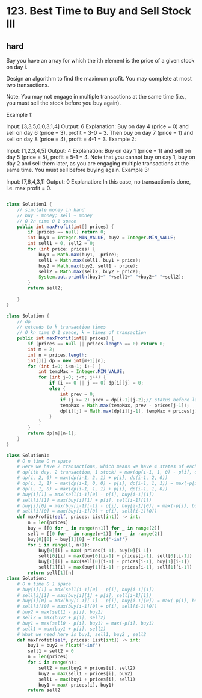# 123. Best Time to Buy and Sell Stock III
## hard
Say you have an array for which the ith element is the price of a given stock on day i.

Design an algorithm to find the maximum profit. You may complete at most two transactions.

Note: You may not engage in multiple transactions at the same time (i.e., you must sell the stock before you buy again).

Example 1:

Input: [3,3,5,0,0,3,1,4]
Output: 6
Explanation: Buy on day 4 (price = 0) and sell on day 6 (price = 3), profit = 3-0 = 3.
             Then buy on day 7 (price = 1) and sell on day 8 (price = 4), profit = 4-1 = 3.
Example 2:

Input: [1,2,3,4,5]
Output: 4
Explanation: Buy on day 1 (price = 1) and sell on day 5 (price = 5), profit = 5-1 = 4.
             Note that you cannot buy on day 1, buy on day 2 and sell them later, as you are
             engaging multiple transactions at the same time. You must sell before buying again.
Example 3:

Input: [7,6,4,3,1]
Output: 0
Explanation: In this case, no transaction is done, i.e. max profit = 0.

```java

class Solution1 {
    // simulate money in hand
    // buy - money; sell + money
    // O 2n time O 1 space
    public int maxProfit(int[] prices) {
        if (prices == null) return 0;
        int buy1 = Integer.MIN_VALUE, buy2 = Integer.MIN_VALUE;
        int sell1 = 0, sell2 = 0;
        for (int price: prices) {
            buy1 = Math.max(buy1, -price);
            sell1 = Math.max(sell1, buy1 + price);
            buy2 = Math.max(buy2, sell1 - price);
            sell2 = Math.max(sell2, buy2 + price);
            System.out.println(buy1+" "+sell1+" "+buy2+" "+sell2);
        }
        return sell2;
        
    }
}

class Solution {
    // dp
    // extends to k transaction times
    // O kn time O 1 space, k = times of transaction 
    public int maxProfit(int[] prices) {
        if (prices == null || prices.length == 0) return 0;
        int m = 2;
        int n = prices.length;
        int[][] dp = new int[m+1][n];
        for (int i=0; i<m+1; i++) {
            int tempMax = Integer.MIN_VALUE;
            for (int j=0; j<n; j++) {
                if (i == 0 || j == 0) dp[i][j] = 0;
                else {
                    int prev = 0;
                    if (j >= 2) prev = dp[i-1][j-2];// status before last transaction
                    tempMax = Math.max(tempMax, prev - prices[j-1]);
                    dp[i][j] = Math.max(dp[i][j-1], tempMax + prices[j]);
                }
            }
        }
        return dp[m][n-1];
    }
}
```

```python
class Solution1:
    # O n time O n space
    # Here we have 2 transactions, which means we have 4 states of each day
    # dp(ith day, 2 transaction, 1 stock) = max(dp(i-1, 1, 0) - p[i], dp(i-1, 2, 1))
    # dp(i, 2, 0) = max(dp(i-1, 2, 1) + p[i], dp(i-1, 2, 0))
    # dp(i, 1, 1) = max(dp(i-1, 0, 0) - p[i], dp(i-1, 1, 1)) = max(-p[i], dp(i-1, 1, 1))
    # dp(i, 1, 0) = max(dp(i-1, 1, 1) + p[i], dp(i-1, 1, 0))
    # buy[i][1] = max(sell[i-1][0] - p[i], buy[i-1][1])
    # sell[i][1] = max(buy[i][1] + p[i], sell[i-1][1])
    # buy[i][0] = max(buy[i-1][-1] - p[i], buy[i-1][0]) = max(-p[i], buy[i-1][0])
    # sell[i][0] = max(buy[i-1][0] + p[i], sell[i-1][0])
    def maxProfit(self, prices: List[int]) -> int:
        n = len(prices)
        buy = [[0 for _ in range(n+1)] for _ in range(2)]
        sell = [[0 for _ in range(n+1)] for _ in range(2)]
        buy[0][0] = buy[1][0] = float('-inf')
        for i in range(1, n+1):
            buy[0][i] = max(-prices[i-1], buy[0][i-1])
            sell[0][i] = max(buy[0][i-1] + prices[i-1], sell[0][i-1])
            buy[1][i] = max(sell[0][i-1] - prices[i-1], buy[1][i-1])
            sell[1][i] = max(buy[1][i-1] + prices[i-1], sell[1][i-1])
        return sell[1][n]
class Solution:
    # O n time O 1 space
    # buy[i][1] = max(sell[i-1][0] - p[i], buy[i-1][1])
    # sell[i][1] = max(buy[i][1] + p[i], sell[i-1][1])
    # buy[i][0] = max(buy[i-1][-1] - p[i], buy[i-1][0]) = max(-p[i], buy[i-1][0])
    # sell[i][0] = max(buy[i-1][0] + p[i], sell[i-1][0])
    # buy2 = max(sell1 - p[i], buy2)
    # sell2 = max(buy2 + p[i], sell2)
    # buy1 = max(sell0 - p[i], buy1) = max(-p[i], buy1)
    # sell1 = max(buy1 + p[i], sell1)
    # What we need here is buy1, sell1, buy2 , sell2
    def maxProfit(self, prices: List[int]) -> int:
        buy1 = buy2 = float('-inf')
        sell1 = sell2 = 0
        n = len(prices)
        for i in range(n):
            sell2 = max(buy2 + prices[i], sell2)
            buy2 = max(sell1 - prices[i], buy2)
            sell1 = max(buy1 + prices[i], sell1)
            buy1 = max(-prices[i], buy1)
        return sell2
```
